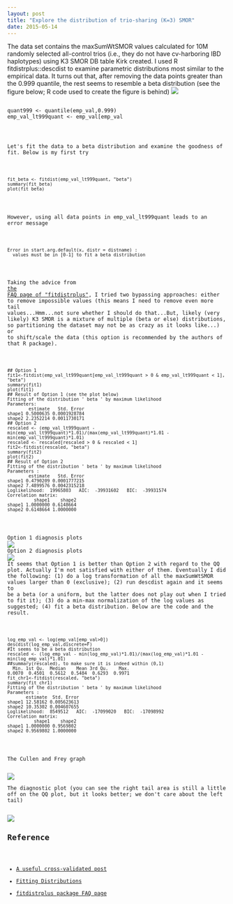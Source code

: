 ```yaml
---
layout: post
title: "Explore the distribution of trio-sharing (K=3) SMOR"
date: 2015-05-14
---
```


The data set contains the maxSumWtSMOR values calculated for 10M randomly selected all-control trios (i.e., they do not have cv-harboring IBD haplotypes) using K3 SMOR DB table Kirk created. I used R fitdistrplus::descdist to examine parametric distributions most similar to the empirical data. It turns out that, after removing the data points greater than the 0.999 quantile, the rest seems to resemble a beta distribution (see the figure below; R code used to create the figure is behind)
<img src="https://cloud.githubusercontent.com/assets/5496192/26036723/2677e3e2-38b1-11e7-8251-52ea2aea57b5.png" />
<pre><code>
quant999 <- quantile(emp_val,0.999)
emp_val_lt999quant <- emp_val[emp_val<quant999]
descdist(emp_val_lt999quant, discrete=F)
</code></pre>
Let's fit the data to a beta distribution and examine the goodness of fit. Below is my first try
<pre><code>
fit_beta <- fitdist(emp_val_lt999quant, "beta")
summary(fit_beta)
plot(fit_beta)
</code></pre>
However, using all data points in emp_val_lt999quant leads to an error message
<pre><code>
Error in start.arg.default(x, distr = distname) :
  values must be in [0-1] to fit a beta distribution
</code></pre>
Taking the advice from <a href="https://cran.r-project.org/web/packages/fitdistrplus/vignettes/FAQ.html">the FAQ page of "fitdistrplus"</a>, I tried two bypassing approaches: either to remove impossible values (this means I need to remove even more tail values...Hmm...not sure whether I should do that...But, likely (very likely) K3 SMOR is a mixture of multiple (beta or else) distributions, so partitioning the dataset may not be as crazy as it looks like...) or to shift/scale the data (this option is recommended by the authors of that R package).
<pre><code>
## Option 1
fit1<-fitdist(emp_val_lt999quant[emp_val_lt999quant > 0 & emp_val_lt999quant < 1], "beta")
summary(fit1)
plot(fit1)
## Result of Option 1 (see the plot below)
Fitting of the distribution ' beta ' by maximum likelihood
Parameters:
        estimate   Std. Error
shape1 0.5000635 0.0001928784
shape2 2.2352214 0.0011730171
## Option 2
rescaled <- (emp_val_lt999quant - min(emp_val_lt999quant)*1.01)/(max(emp_val_lt999quant)*1.01 - min(emp_val_lt999quant)*1.01)
rescaled <- rescaled[rescaled > 0 & rescaled < 1]
fit2<-fitdist(rescaled, "beta")
summary(fit2)
plot(fit2)
## Result of Option 2
Fitting of the distribution ' beta ' by maximum likelihood
Parameters :
        estimate   Std. Error
shape1 0.4790209 0.0001777215
shape2 7.4899576 0.0042315218
Loglikelihood:  19965803   AIC:  -39931602   BIC:  -39931574
Correlation matrix:
          shape1    shape2
shape1 1.0000000 0.6148664
shape2 0.6148664 1.0000000
</code></pre>
Option 1 diagnosis plots
<img src="https://cloud.githubusercontent.com/assets/5496192/26037637/271f1c98-38c5-11e7-9eab-3751343f24dc.png" />
Option 2 diagnosis plots
<img src="https://cloud.githubusercontent.com/assets/5496192/26038390/68f96af0-38d5-11e7-9835-ca2f41b34553.png" />
It seems that Option 1 is better than Qption 2 with regard to the QQ plot. Actually I'm not satisfied with either of them.
Eventually I did the following: (1) do a log transformation of all the maxSumWtSMOR values larger than 0 (exclusive); (2) run descdist again and it seems to be a beta (or a uniform, but the latter does not play out when I tried to fit it); (3) do a min-max normalization of the log values as suggested; (4) fit a beta distribution. Below are the code and the result.
<pre><code>
log_emp_val <- log(emp_val[emp_val>0])
descdist(log_emp_val,discrete=F)
#It seems to be a beta distribution
rescaled <- (log_emp_val - min(log_emp_val)*1.01)/(max(log_emp_val)*1.01 - min(log_emp_val)*1.01)
##summary(rescaled), to make sure it is indeed within (0,1)
  Min. 1st Qu.  Median    Mean 3rd Qu.    Max.
0.0070  0.4501  0.5612  0.5484  0.6293  0.9971
fit_chr1<-fitdist(rescaled, "beta")
summary(fit_chr1)
Fitting of the distribution ' beta ' by maximum likelihood
Parameters :
       estimate  Std. Error
shape1 12.58162 0.005623613
shape2 10.35302 0.004607655
Loglikelihood:  8549512   AIC:  -17099020   BIC:  -17098992
Correlation matrix:
          shape1    shape2
shape1 1.0000000 0.9569802
shape2 0.9569802 1.0000000
</code></pre>
<p>The Cullen and Frey graph</p>
<img src="https://cloud.githubusercontent.com/assets/5496192/26038615/4883e4e4-38da-11e7-9998-e7576cac3039.png" />
<p>The diagnostic plot (you can see the right tail area is still a little off on the QQ plot, but it looks better; we don't care about the left tail)</p>
<img src="https://cloud.githubusercontent.com/assets/5496192/26038930/46a68e54-38e1-11e7-9c85-7ff4fce0a5da.png" />
<h2>Reference</h2>
<ul>
<li><a href="https://stats.stackexchange.com/questions/132652/how-to-determine-which-distribution-fits-my-data-best">A useful cross-validated post</a></li>
<li><a href="http://www.di.fc.ul.pt/~jpn/r/distributions/fitting.html">Fitting Distributions</a></li>
<li><a href="https://cran.r-project.org/web/packages/fitdistrplus/vignettes/FAQ.html">fitdistrplus package FAQ page</a></li>
</ul>
